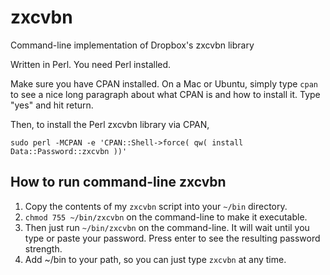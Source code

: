 # zxcvbn
Command-line implementation of Dropbox's zxcvbn library

Written in Perl.  You need Perl installed.

Make sure you have CPAN installed.  On a Mac or Ubuntu, simply type `cpan` to see a nice long paragraph about what CPAN is and how to install it.  Type "yes" and hit return.

Then, to install the Perl zxcvbn library via CPAN,
```
sudo perl -MCPAN -e 'CPAN::Shell->force( qw( install Data::Password::zxcvbn ))'
```

## How to run command-line zxcvbn

1. Copy the contents of my `zxcvbn` script into your `~/bin` directory.
2. `chmod 755 ~/bin/zxcvbn` on the command-line to make it executable.
3. Then just run `~/bin/zxcvbn` on the command-line.  It will wait until you type or paste your password.  Press enter to see the resulting password strength.
4. Add ~/bin to your path, so you can just type `zxcvbn` at any time.
